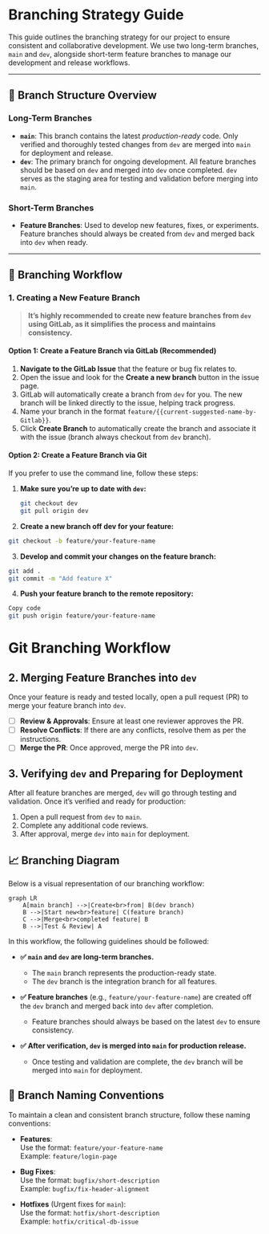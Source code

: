 
# Branching Strategy Guide

This guide outlines the branching strategy for our project to ensure consistent and collaborative development. We use two long-term branches, `main` and `dev`, alongside short-term feature branches to manage our development and release workflows.

---

## 🌳 Branch Structure Overview

### Long-Term Branches

- **`main`**: This branch contains the latest *production-ready* code. Only verified and thoroughly tested changes from `dev` are merged into `main` for deployment and release.
- **`dev`**: The primary branch for ongoing development. All feature branches should be based on `dev` and merged into `dev` once completed. `dev` serves as the staging area for testing and validation before merging into `main`.

### Short-Term Branches

- **Feature Branches**: Used to develop new features, fixes, or experiments. Feature branches should always be created from `dev` and merged back into `dev` when ready.
  
---

## 🔄 Branching Workflow

### 1. **Creating a New Feature Branch**

> **It’s highly recommended to create new feature branches from `dev` using GitLab, as it simplifies the process and maintains consistency.**

#### Option 1: **Create a Feature Branch via GitLab (Recommended)**

1. **Navigate to the GitLab Issue** that the feature or bug fix relates to.
2. Open the issue and look for the **Create a new branch** button in the issue page.
3. GitLab will automatically create a branch from `dev` for you. The new branch will be linked directly to the issue, helping track progress.
4. Name your branch in the format `feature/{{current-suggested-name-by-Gitlab}}`.
5. Click **Create Branch** to automatically create the branch and associate it with the issue (branch always checkout from `dev` branch).

#### Option 2: **Create a Feature Branch via Git**

If you prefer to use the command line, follow these steps:

1. **Make sure you’re up to date with `dev`:**

   ```bash
   git checkout dev
   git pull origin dev
    ```

2. **Create a new branch off dev for your feature:**

```bash
git checkout -b feature/your-feature-name
```

3. **Develop and commit your changes on the feature branch:**

```bash
git add .
git commit -m "Add feature X"
```

4. **Push your feature branch to the remote repository:**

```bash
Copy code
git push origin feature/your-feature-name
```

# Git Branching Workflow

## 2. Merging Feature Branches into `dev`

Once your feature is ready and tested locally, open a pull request (PR) to merge your feature branch into `dev`.

- [ ] **Review & Approvals**: Ensure at least one reviewer approves the PR.
- [ ] **Resolve Conflicts**: If there are any conflicts, resolve them as per the instructions.
- [ ] **Merge the PR**: Once approved, merge the PR into `dev`.

## 3. Verifying `dev` and Preparing for Deployment

After all feature branches are merged, `dev` will go through testing and validation. Once it’s verified and ready for production:

1. Open a pull request from `dev` to `main`.
2. Complete any additional code reviews.
3. After approval, merge `dev` into `main` for deployment.

## 📈 Branching Diagram

Below is a visual representation of our branching workflow:

```mermaid
graph LR
    A[main branch] -->|Create<br>from| B(dev branch)
    B -->|Start new<br>feature| C(feature branch)
    C -->|Merge<br>completed feature| B
    B -->|Test & Review| A
```

In this workflow, the following guidelines should be followed:

- **✅ `main` and `dev` are long-term branches.**
  - The `main` branch represents the production-ready state.
  - The `dev` branch is the integration branch for all features.
  
- **✅ Feature branches** (e.g., `feature/your-feature-name`) are created off the `dev` branch and merged back into `dev` after completion.
  - Feature branches should always be based on the latest `dev` to ensure consistency.

- **✅ After verification, `dev` is merged into `main` for production release.**
  - Once testing and validation are complete, the `dev` branch will be merged into `main` for deployment.

## 📝 Branch Naming Conventions

To maintain a clean and consistent branch structure, follow these naming conventions:

- **Features**:  
  Use the format: `feature/your-feature-name`  
  Example: `feature/login-page`

- **Bug Fixes**:  
  Use the format: `bugfix/short-description`  
  Example: `bugfix/fix-header-alignment`

- **Hotfixes** (Urgent fixes for `main`):  
  Use the format: `hotfix/short-description`  
  Example: `hotfix/critical-db-issue`

